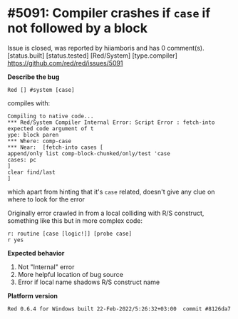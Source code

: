 
#5091: Compiler crashes if `case` if not followed by a block
================================================================================
Issue is closed, was reported by hiiamboris and has 0 comment(s).
[status.built] [status.tested] [Red/System] [type.compiler]
<https://github.com/red/red/issues/5091>

**Describe the bug**
```
Red [] #system [case]
```
compiles with:
```
Compiling to native code...
*** Red/System Compiler Internal Error: Script Error : fetch-into expected code argument of t
ype: block paren
*** Where: comp-case
*** Near:  [fetch-into cases [
append/only list comp-block-chunked/only/test 'case
cases: pc
]
clear find/last
]
```
which apart from hinting that it's `case` related, doesn't give any clue on where to look for the error

Originally error crawled in from a local colliding with R/S construct, something like this but in more complex code:
```
r: routine [case [logic!]] [probe case]
r yes
```

**Expected behavior**

1. Not "Internal" error
2. More helpful location of bug source
3. Error if local name shadows R/S construct name

**Platform version**
```
Red 0.6.4 for Windows built 22-Feb-2022/5:26:32+03:00  commit #8126da7
```



